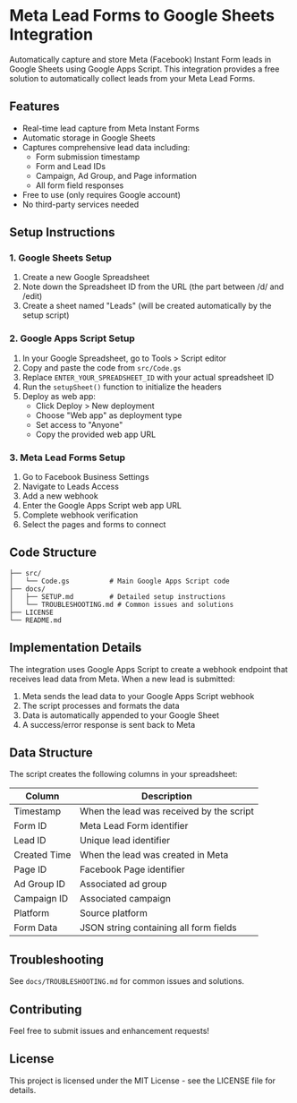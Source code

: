 # Meta Lead Forms to Google Sheets Integration

Automatically capture and store Meta (Facebook) Instant Form leads in Google Sheets using Google Apps Script. This integration provides a free solution to automatically collect leads from your Meta Lead Forms.

## Features

- Real-time lead capture from Meta Instant Forms
- Automatic storage in Google Sheets
- Captures comprehensive lead data including:
  - Form submission timestamp
  - Form and Lead IDs
  - Campaign, Ad Group, and Page information
  - All form field responses
- Free to use (only requires Google account)
- No third-party services needed

## Setup Instructions

### 1. Google Sheets Setup

1. Create a new Google Spreadsheet
2. Note down the Spreadsheet ID from the URL (the part between /d/ and /edit)
3. Create a sheet named "Leads" (will be created automatically by the setup script)

### 2. Google Apps Script Setup

1. In your Google Spreadsheet, go to Tools > Script editor
2. Copy and paste the code from `src/Code.gs`
3. Replace `ENTER_YOUR_SPREADSHEET_ID` with your actual spreadsheet ID
4. Run the `setupSheet()` function to initialize the headers
5. Deploy as web app:
   - Click Deploy > New deployment
   - Choose "Web app" as deployment type
   - Set access to "Anyone"
   - Copy the provided web app URL

### 3. Meta Lead Forms Setup

1. Go to Facebook Business Settings
2. Navigate to Leads Access
3. Add a new webhook
4. Enter the Google Apps Script web app URL
5. Complete webhook verification
6. Select the pages and forms to connect

## Code Structure

```
├── src/
│   └── Code.gs          # Main Google Apps Script code
├── docs/
│   ├── SETUP.md         # Detailed setup instructions
│   └── TROUBLESHOOTING.md # Common issues and solutions
├── LICENSE
└── README.md
```

## Implementation Details

The integration uses Google Apps Script to create a webhook endpoint that receives lead data from Meta. When a new lead is submitted:

1. Meta sends the lead data to your Google Apps Script webhook
2. The script processes and formats the data
3. Data is automatically appended to your Google Sheet
4. A success/error response is sent back to Meta

## Data Structure

The script creates the following columns in your spreadsheet:

| Column | Description |
|--------|-------------|
| Timestamp | When the lead was received by the script |
| Form ID | Meta Lead Form identifier |
| Lead ID | Unique lead identifier |
| Created Time | When the lead was created in Meta |
| Page ID | Facebook Page identifier |
| Ad Group ID | Associated ad group |
| Campaign ID | Associated campaign |
| Platform | Source platform |
| Form Data | JSON string containing all form fields |

## Troubleshooting

See `docs/TROUBLESHOOTING.md` for common issues and solutions.

## Contributing

Feel free to submit issues and enhancement requests!

## License

This project is licensed under the MIT License - see the LICENSE file for details.